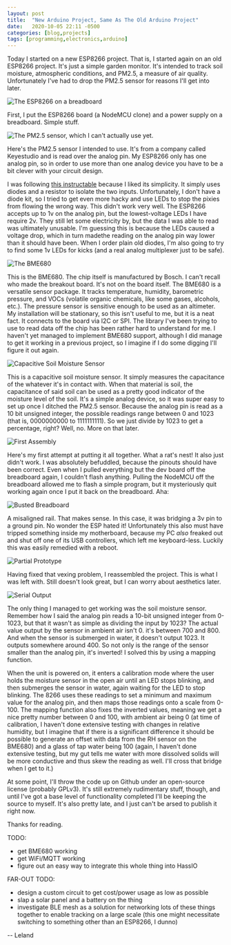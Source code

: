 ```yaml
---
layout: post
title:  "New Arduino Project, Same As The Old Arduino Project"
date:   2020-10-05 22:11 -0500
categories: [blog,projects]
tags: [programming,electronics,arduino]
---
```


Today I started on a new ESP8266 project. That is, I started again on an old
ESP8266 project. It's just a simple garden monitor. It's intended to track
soil moisture, atmospheric conditions, and PM2.5, a measure of air quality. 
Unfortunately I've had to drop the PM2.5 sensor for reasons I'll get  into
later.

![The ESP8266 on a breadboard](/assets/images/arduino_1.jpg)

First, I put the ESP8266 board (a NodeMCU clone) and a power supply on a 
breadboard. Simple stuff.

![The PM2.5 sensor, which I can't actually use yet.](/assets/images/arduino_2_pm2.5.jpg)

Here's the PM2.5 sensor I intended to use. It's from a company called
Keyestudio and is read over the analog pin. My ESP8266 only has one analog pin,
so in order to use more than one analog device you have to be a bit clever with
your circuit design.

I was following [this instructable](https://www.instructables.com/Multiple-Analog-Inputs-on-Only-One-Analoge-Pin/)
because I liked its simplicity. It simply uses diodes and a resistor to isolate 
the two inputs. Unfortunately, I don't have a diode kit, so I tried to get even
more hacky and use LEDs to stop the pixies from flowing the wrong way. This
didn't work very well. The ESP8266 accepts up to 1v on the analog pin, but the 
lowest-voltage LEDs I have require 2v. They still let some electricity by, but 
the data I was able to read was ultimately unusable. I'm guessing this is 
because the LEDs caused a voltage drop, which in turn madethe reading on the 
analog pin way lower than it should have been. When I order plain old diodes, 
I'm also going to try to find some 1v LEDs for kicks (and a real analog 
multiplexer just to be safe).

![The BME680](/assets/images/arduino_3_bme680.jpg)

This is the BME680. The chip itself is manufactured by Bosch. I can't recall
who made the breakout board. It's not on the board itself. The BME680 is a
versatile sensor package. It tracks temperature, humidity, barometric pressure,
and VOCs (volatile organic chemicals, like some gases, alcohols, etc.). The 
pressure sensor is sensitive enough to be used as an altimeter. My installation
will be stationary, so this isn't useful to me, but it is a neat fact. It
connects to the board via I2C or SPI. The library I've been trying to use to 
read data off the chip has been rather hard to understand for me. I haven't
yet managed to implement BME680 support, although I did manage to get it working
in a previous project, so I imagine if I do some digging I'll figure it out
again.

![Capacitive Soil Moisture Sensor](/assets/images/arduino_4_csms.jpg)

This is a capacitive soil moisture sensor. It simply measures the capacitance
of the whatever it's in contact with. When that material is soil, the 
capacitance of said soil can be used as a pretty good indicator of the moisture
level of the soil. It's a simple analog device, so it was super easy to set up
once I ditched the PM2.5 sensor. Because the analog pin is read as a 10 bit
unsigned integer, the possible readings range between 0 and 1023 (that is,
0000000000 to 1111111111). So we just divide by 1023 to get a percentage, right?
Well, no. More on that later.

![First Assembly](/assets/images/arduino_5_firstassembly.jpg)

Here's my first attempt at putting it all together. What a rat's nest! It also
just didn't work. I was absolutely befuddled, because the pinouts should have
been correct. Even when I pulled everything but the dev board off the breadboard
again, I couldn't flash anything. Pulling the NodeMCU off the breadboard allowed
me to flash a simple program, but it mysteriously quit working again once I put 
it back on the breadboard. Aha:

![Busted Breadboard](/assets/images/arduino_6_breadboardproblem.jpg)

A misaligned rail. That makes sense. In this case, it was bridging a 3v pin to a
ground pin. No wonder the ESP hated it! Unfortunately this also must have
tripped something inside my motherboard, because my PC *also* freaked out and 
shut off one of its USB controllers, which left me keyboard-less. Luckily this 
was easily remedied with a reboot.

![Partial Prototype](/assets/images/arduino_7_partialproto.jpg)

Having fixed that vexing problem, I reassembled the project. This is what I was 
left with. Still doesn't look great, but I can worry about aesthetics later.

![Serial Output](/assets/images/arduino_8_serialoutput.png)

The only thing I managed to get working was the soil moisture sensor. Remember
how I said the analog pin reads a 10-bit unsigned integer from 0-1023, but that
it wasn't as simple as dividing the input by 1023? The actual value output by
the sensor in ambient air isn't 0. it's between 700 and 800. And when the sensor
is submerged in water, it doesn't output 1023. It outputs somewhere around 400.
So not only is the range of the sensor smaller than the analog pin, it's 
inverted! I solved this by using a mapping function. 

When the unit is powered on, it enters a calibration mode where the user holds
the moisture sensor in the open air until an LED stops blinking, and then 
submerges the sensor in water, again waiting for the LED to stop blinking. The
8266 uses these readings to set a minimum and maximum value for the analog pin, 
and then maps those readings onto a scale from 0-100. The mapping function also
fixes the inverted values, meaning we get a nice pretty number between 0 and
100, with ambient air being 0 (at time of calibration, I haven't done extensive 
testing with changes in relative humidity, but I imagine that if there is a 
significant difference it should be possible to generate an offset with data 
from the RH sensor on the BME680) and a glass of tap water being 100 (again, I 
haven't done extensive testing, but my gut tells me water with more dissolved 
solids will be more conductive and thus skew the reading as well. I'll cross 
that bridge when I get to it.)

At some point, I'll throw the code up on Github under an open-source license 
(probably GPLv3). It's still extremely rudimentary stuff, though, and until I've
got a base level of functionality completed I'll be keeping the source to
myself. It's also pretty late, and I just can't be arsed to publish it right
now.

Thanks for reading.

TODO:
* get BME680 working
* get WiFi/MQTT working
* figure out an easy way to integrate this whole thing into HassIO

FAR-OUT TODO:
* design a custom circuit to get cost/power usage as low as possible
* slap a solar panel and a battery on the thing
* investigate BLE mesh as a solution for networking lots of these things 
together to enable tracking on a large scale (this one might necessitate
switching to something other than an ESP8266, I dunno)

-- Leland